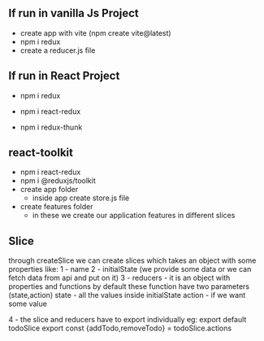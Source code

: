 ## If run in vanilla Js Project

- create app with vite (npm create vite@latest)
- npm i redux
- create a reducer.js file

## If run in React Project

- npm i redux
- npm i react-redux

- npm i redux-thunk

## react-toolkit

- npm i react-redux
- npm i @reduxjs/toolkit
- create app folder
  - inside app create store.js file
- create features folder
  - in these we create our application features in different slices

## Slice

through createSlice we can create slices which takes an object with some properties like:
1 - name
2 - initialState (we provide some data or we can fetch data from api and put on it)
3 - reducers - it is an object with properties and functions
by default these function have two parameters (state,action)
state - all the values inside initialState
action - if we want some value

4 - the slice and reducers have to export individually
eg: export default todoSlice
export const {addTodo,removeTodo} = todoSlice.actions
